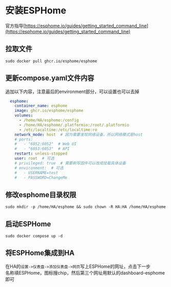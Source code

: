 # 安装ESPHome

官方指导[https://esphome.io/guides/getting_started_command_line](https://esphome.io/guides/getting_started_command_line)

## 拉取文件
```shell
sudo docker pull ghcr.io/esphome/esphome
```

## 更新compose.yaml文件内容
追加以下内容，注意最后的environment部分，可以设置也可以去掉
```yaml
  esphome:
    container_name: esphome
    image: ghcr.io/esphome/esphome
    volumes:
      - /home/HA/esphome:/config
      - /home/HA/esphome/.platformio:/root/.platformio
      - /etc/localtime:/etc/localtime:ro
    network_mode: host  # 因为需要发现网络设备，所以网络模式是host
    # ports:
    #   - "6052:6052"  # Web UI
    #   - "6053:6053"  # API
    restart: unless-stopped
    user: root  # 可选
    # privileged: true  # 需要刷写固件可以改成挂载具体设备
    # environment:  # 可选
    #   - USERNAME=test
    #   - PASSWORD=ChangeMe
```

## 修改esphome目录权限
```shell
sudo mkdir -p /home/HA/esphome && sudo chown -R HA:HA /home/HA/esphome
```

## 启动ESPHome
```shell
sudo docker compose up -d
```

## 将ESPHome集成到HA
在HA的`设置->仪表盘->添加仪表盘->网页`写上ESPHome的网址，点击下一步  
名称填ESPHome，图标搜chip，然后第三个网址用默认的dashboard-esphome即可